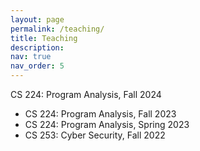 ```yaml
---
layout: page
permalink: /teaching/
title: Teaching
description:
nav: true
nav_order: 5
---
```

<!-- 
For now, this page is assumed to be a static description of your courses. You can convert it to a collection similar to `_projects/` so that you can have a dedicated page for each course.

Organize your courses by years, topics, or universities, however you like! -->
CS 224: Program Analysis, Fall 2024

* CS 224: Program Analysis, Fall 2023
* CS 224: Program Analysis, Spring 2023
* CS 253: Cyber Security, Fall 2022
